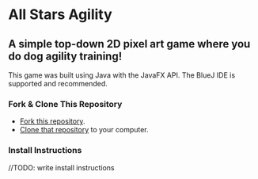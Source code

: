 All Stars Agility
===
A simple top-down 2D pixel art game where you do dog agility training!
---
This game was built using Java with the JavaFX API. The BlueJ IDE is supported and recommended.

### Fork & Clone This Repository
* [Fork this repository](https://docs.github.com/en/get-started/quickstart/fork-a-repo#forking-a-repository).
* [Clone that repository](https://docs.github.com/en/repositories/creating-and-managing-repositories/) to your computer.

### Install Instructions
//TODO: write install instructions
